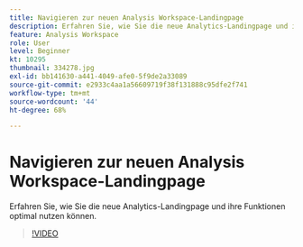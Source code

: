 ```yaml
---
title: Navigieren zur neuen Analysis Workspace-Landingpage
description: Erfahren Sie, wie Sie die neue Analytics-Landingpage und ihre Funktionen optimal nutzen können.
feature: Analysis Workspace
role: User
level: Beginner
kt: 10295
thumbnail: 334278.jpg
exl-id: bb141630-a441-4049-afe0-5f9de2a33089
source-git-commit: e2933c4aa1a56609719f38f131888c95dfe2f741
workflow-type: tm+mt
source-wordcount: '44'
ht-degree: 68%

---
```


# Navigieren zur neuen Analysis Workspace-Landingpage

Erfahren Sie, wie Sie die neue Analytics-Landingpage und ihre Funktionen optimal nutzen können.

>[!VIDEO](https://video.tv.adobe.com/v/334278/?quality=12&learn=on)
